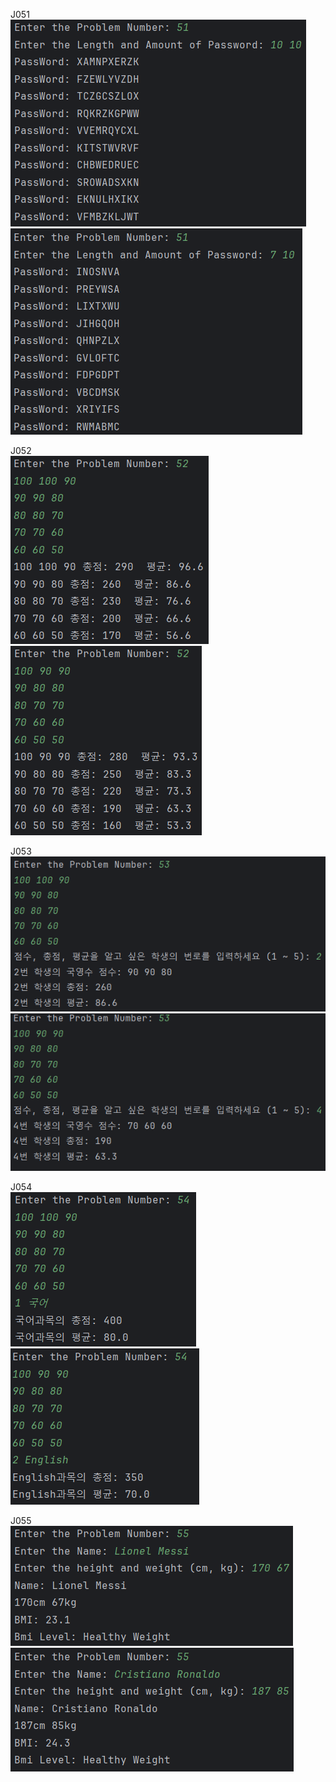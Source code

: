 J051 <br>
<img src = "https://github.com/min06150315/Javapgmstudio/blob/main/src/week10/screenshots/J051_1.png">
<img src = "https://github.com/min06150315/Javapgmstudio/blob/main/src/week10/screenshots/J051_2.png">

J052 <br>
<img src = "https://github.com/min06150315/Javapgmstudio/blob/main/src/week10/screenshots/J052_1.png">
<img src = "https://github.com/min06150315/Javapgmstudio/blob/main/src/week10/screenshots/J052_2.png">

J053 <br>
<img src = "https://github.com/min06150315/Javapgmstudio/blob/main/src/week10/screenshots/J053_1.png">
<img src = "https://github.com/min06150315/Javapgmstudio/blob/main/src/week10/screenshots/J053_2.png">

J054 <br>
<img src = "https://github.com/min06150315/Javapgmstudio/blob/main/src/week10/screenshots/J054_1.png">
<img src = "https://github.com/min06150315/Javapgmstudio/blob/main/src/week10/screenshots/J054_2.png">

J055 <br>
<img src = "https://github.com/min06150315/Javapgmstudio/blob/main/src/week10/screenshots/J055_1.png">
<img src = "https://github.com/min06150315/Javapgmstudio/blob/main/src/week10/screenshots/J055_2.png">